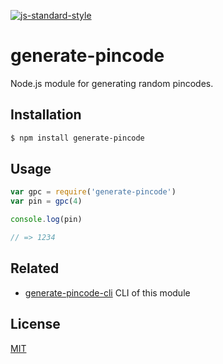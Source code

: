 [![js-standard-style](https://img.shields.io/badge/code%20style-standard-brightgreen.svg?style=flat)](https://github.com/feross/standard)

# generate-pincode

Node.js module for generating random pincodes.

## Installation

```sh
$ npm install generate-pincode
```
## Usage

```JavaScript
var gpc = require('generate-pincode')
var pin = gpc(4)

console.log(pin)

// => 1234
```

## Related

- [generate-pincode-cli](https://github.com/zrrrzzt/generate-pincode-cli) CLI of this module


## License

[MIT](LICENSE)
